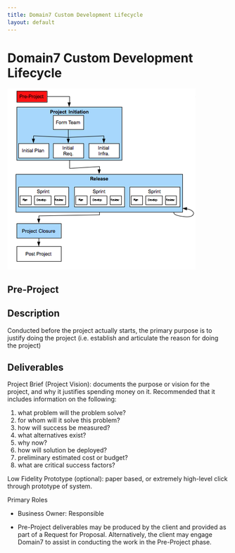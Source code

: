 ```yaml
---
title: Domain7 Custom Development Lifecycle
layout: default
---
```


Domain7 Custom Development Lifecycle
====================================
![Figure 2](../images/lifecycle/2.png)

Pre-Project
-----------

Description
-----------
Conducted before the project actually starts, the primary purpose is to justify doing the project (i.e. establish and articulate the reason for doing the project)

Deliverables
------------

Project Brief (Project Vision):  documents the purpose or vision for the project, and why it justifies spending money on it.  Recommended that it includes information on the following:

1.  what problem will the problem solve?
2.  for whom will it solve this problem?
3.  how will success be measured?
4.  what alternatives exist?
5.  why now?
6.  how will solution be deployed?
7.  preliminary estimated cost or budget?
8.  what are critical success factors?

Low Fidelity Prototype (optional):  paper based, or extremely high-level click through prototype of system.

Primary Roles 

* Business Owner:  Responsible

* Pre-Project deliverables may be produced by the client and provided as part of a Request for Proposal.  Alternatively, the client may engage Domain7 to assist in conducting the work in the Pre-Project phase.

